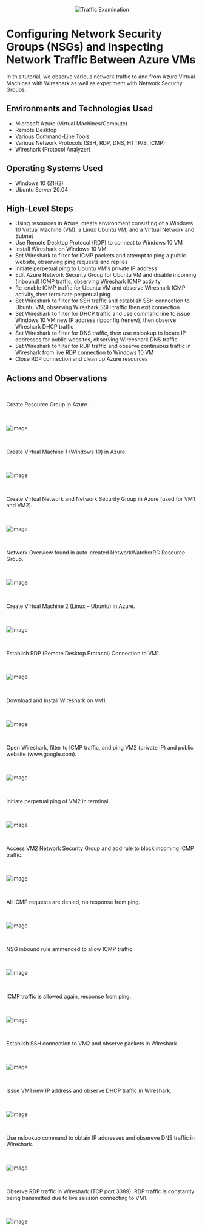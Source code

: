 <p align="center">
<img src="https://i.imgur.com/Ua7udoS.png" alt="Traffic Examination"/>
</p>

<h1>Configuring Network Security Groups (NSGs) and Inspecting Network Traffic Between Azure VMs</h1>
In this tutorial, we observe various network traffic to and from Azure Virtual Machines with Wireshark as well as experiment with Network Security Groups. <br />

<h2>Environments and Technologies Used</h2>

- Microsoft Azure (Virtual Machines/Compute)
- Remote Desktop
- Various Command-Line Tools
- Various Network Protocols (SSH, RDP, DNS, HTTP/S, ICMP)
- Wireshark (Protocol Analyzer)

<h2>Operating Systems Used </h2>

- Windows 10 (21H2)
- Ubuntu Server 20.04

<h2>High-Level Steps</h2>

- Using resources in Azure, create environment consisting of a Windows 10 Virtual Machine (VM), a Linux Ubuntu VM, and a Virtual Network and Subnet
- Use Remote Desktop Protocol (RDP) to connect to Windows 10 VM
- Install Wireshark on Windows 10 VM
- Set Wireshark to filter for ICMP packets and attempt to ping a public website, observing ping requests and replies
- Initiate perpetual ping to Ubuntu VM's private IP address
- Edit Azure Network Security Group for Ubuntu VM and disable incoming (inbound) ICMP traffic, observing Wireshark ICMP activity
- Re-enable ICMP traffic for Ubuntu VM and observe Wireshark ICMP activity, then terminate perpetual ping
- Set Wireshark to filter for SSH traffic and establish SSH connection to Ubuntu VM, observing Wireshark SSH traffic then exit connection
- Set Wireshark to filter for DHCP traffic and use command line to issue Windows 10 VM new IP address (ipconfig /renew), then observe Wireshark DHCP traffic
- Set Wireshark to filter for DNS traffic, then use nslookup to locate IP addresses for public websites, observing Wireeshark DNS traffic
- Set Wireshark to filter for RDP traffic and observe continuous traffic in Wireshark from live RDP connection to Windows 10 VM
- Close RDP connection and clean up Azure resources

<h2>Actions and Observations</h2>
<br />
<p>
Create Resource Group in Azure.
</p>
<br />

![image](https://github.com/yohan-perera/azure-network-protocols/assets/156178441/23c537fe-f24f-4693-8ba0-b97996c06f14)

<br />
<p>
Create Virtual Machine 1 (Windows 10) in Azure.
</p>
<br />

![image](https://github.com/yohan-perera/azure-network-protocols/assets/156178441/885620c0-0420-487c-91ee-78a28d57af1c)

<br />
<p>
Create Virtual Network and Network Security Group in Azure (used for VM1 and VM2).
</p>
<br />

![image](https://github.com/yohan-perera/azure-network-protocols/assets/156178441/0b4fec17-f509-4ec7-ba13-015a43b4c814)

<br />
<p>
Network Overview found in auto-created NetworkWatcherRG Resource Group.
</p>
<br />

![image](https://github.com/yohan-perera/azure-network-protocols/assets/156178441/d59eadda-7412-40f3-bc2a-fa03b8e46465)

<br />
<p>
Create Virtual Machine 2 (Linux – Ubuntu) in Azure.
</p>
<br />

![image](https://github.com/yohan-perera/azure-network-protocols/assets/156178441/1f0cfb12-7f80-49e9-9f8c-bcb1c9fa9efa)

<br />
<p>
Establish RDP (Remote Desktop Protocol) Connection to VM1.
</p>
<br />

![image](https://github.com/yohan-perera/azure-network-protocols/assets/156178441/6f467afb-4044-475d-bfa6-9c66016c5cef)

<br />
<p>
Download and install Wireshark on VM1.
</p>
<br />

![image](https://github.com/yohan-perera/azure-network-protocols/assets/156178441/a7453233-aed0-47f3-ade9-8a4c2a4a3d9d)

<br />
<p>
Open Wireshark, filter to ICMP traffic, and ping VM2 (private IP) and public website (www.google.com).
</p>
<br />

![image](https://github.com/yohan-perera/azure-network-protocols/assets/156178441/804abe5a-53b3-490c-b81f-8e7016fae8c2)

<br />
<p>
Initiate perpetual ping of VM2 in terminal.
</p>
<br />

![image](https://github.com/yohan-perera/azure-network-protocols/assets/156178441/6a97b4ee-ebc5-4c63-892c-f43b10b72271)

<br />
<p>
Access VM2 Network Security Group and add rule to block incoming ICMP traffic.
</p>
<br />

![image](https://github.com/yohan-perera/azure-network-protocols/assets/156178441/64139466-a2d8-4fb0-96f3-03d75e266d4f)

<br />
<p>
All ICMP requests are denied, no response from ping.
</p>
<br />

![image](https://github.com/yohan-perera/azure-network-protocols/assets/156178441/4b7a7b14-15b8-4a9f-860f-33df065f208e)

<br />
<p>
NSG inbound rule ammended to allow ICMP traffic.
</p>
<br />

![image](https://github.com/yohan-perera/azure-network-protocols/assets/156178441/fb5f215f-a198-4368-a71e-c66d819937f7)

<br />
<p>
ICMP traffic is allowed again, response from ping.
</p>
<br />

![image](https://github.com/yohan-perera/azure-network-protocols/assets/156178441/6502933a-e22e-4c1e-9eeb-4bdb5b6dec70)

<br />
<p>
Establish SSH connection to VM2 and observe packets in Wireshark.
</p>
<br />

![image](https://github.com/yohan-perera/azure-network-protocols/assets/156178441/d63eec8b-dd0f-4685-8230-5988066be20a)

<br />
<p>
Issue VM1 new IP  address and observe DHCP traffic in Wireshark.
</p>
<br />

![image](https://github.com/yohan-perera/azure-network-protocols/assets/156178441/daffc98b-6aff-4143-aee9-75f98d064238)

<br />
<p>
Use nslookup command to obtain IP addresses and obsereve DNS traffic in Wireshark.
</p>
<br />

![image](https://github.com/yohan-perera/azure-network-protocols/assets/156178441/b1086fc7-ed6f-4a66-9345-e9ca697443fe)

<br />
<p>
Observe RDP traffic in Wireshark (TCP port 3389). RDP traffic is constantly being transmitted due to live session connecting to VM1.
</p>
<br />

![image](https://github.com/yohan-perera/azure-network-protocols/assets/156178441/8ffa492a-a8f0-44d7-b6a6-e3bc6939779c)
